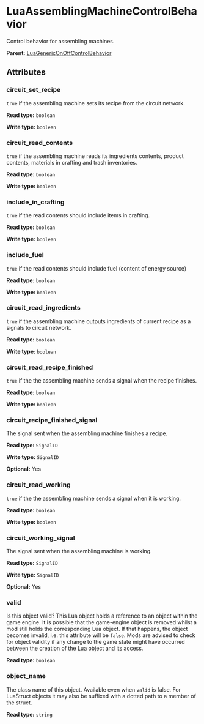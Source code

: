 # LuaAssemblingMachineControlBehavior

Control behavior for assembling machines.

**Parent:** [LuaGenericOnOffControlBehavior](LuaGenericOnOffControlBehavior.md)

## Attributes

### circuit_set_recipe

`true` if the assembling machine sets its recipe from the circuit network.

**Read type:** `boolean`

**Write type:** `boolean`

### circuit_read_contents

`true` if the assembling machine reads its ingredients contents, product contents, materials in crafting and trash inventories.

**Read type:** `boolean`

**Write type:** `boolean`

### include_in_crafting

`true` if the read contents should include items in crafting.

**Read type:** `boolean`

**Write type:** `boolean`

### include_fuel

`true` if the read contents should include fuel (content of energy source)

**Read type:** `boolean`

**Write type:** `boolean`

### circuit_read_ingredients

`true` if the assembling machine outputs ingredients of current recipe as a signals to circuit network.

**Read type:** `boolean`

**Write type:** `boolean`

### circuit_read_recipe_finished

`true` if the the assembling machine sends a signal when the recipe finishes.

**Read type:** `boolean`

**Write type:** `boolean`

### circuit_recipe_finished_signal

The signal sent when the assembling machine finishes a recipe.

**Read type:** `SignalID`

**Write type:** `SignalID`

**Optional:** Yes

### circuit_read_working

`true` if the the assembling machine sends a signal when it is working.

**Read type:** `boolean`

**Write type:** `boolean`

### circuit_working_signal

The signal sent when the assembling machine is working.

**Read type:** `SignalID`

**Write type:** `SignalID`

**Optional:** Yes

### valid

Is this object valid? This Lua object holds a reference to an object within the game engine. It is possible that the game-engine object is removed whilst a mod still holds the corresponding Lua object. If that happens, the object becomes invalid, i.e. this attribute will be `false`. Mods are advised to check for object validity if any change to the game state might have occurred between the creation of the Lua object and its access.

**Read type:** `boolean`

### object_name

The class name of this object. Available even when `valid` is false. For LuaStruct objects it may also be suffixed with a dotted path to a member of the struct.

**Read type:** `string`

